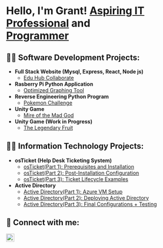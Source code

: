 <h1>Hello, I'm Grant! <a href="https://www.linkedin.com/in/grantgremillion333/">Aspiring IT Professional</a> and <br/><a href="https://github.com/grantgremillion">Programmer</a> </h1>

<h2>👨‍💻 Software Development Projects:</h2>

- <b>Full Stack Website (Mysql, Express, React, Node js)</b>
  - [Edu Hub Collaborate](https://github.com/GrantGremillion/Edu-Hub-Collaborate)
- <b>Rasberry Pi Python Application</b>
  - [Optimized Graphing Tool](https://github.com/GreatWolfLink/Group-CSC)
- <b>Reverse Engineering Python Program</b>
  - [Pokemon Challenge](https://github.com/Christina-Simino/Team-Error-404)
- <b>Unity Game</b>
  - [Mire of the Mad God](https://github.com/blazer3030/Epic-Trial)
- <b>Unity Game (Work in Progress)</b>
  - [The Legendary Fruit](https://github.com/GrantGremillion/TheLegendaryFruit)


<h2>👨‍💻 Information Technology Projects:</h2>

- <b>osTicket (Help Desk Ticketing System)</b>
  - [osTicket(Part 1): Prerequisites and Installation](https://github.com/GrantGremillion/P1-osticket-prereqs)
  - [osTicket(Part 2): Post-Installation Configuration](https://github.com/GrantGremillion/P2-post-install-config)
  - [osTicket(Part 3): Ticket Lifecycle Examples](https://github.com/GrantGremillion/P3-ticket-lifecycle)
- <b>Active Directory</b>
  - [Active Directory(Part 1): Azure VM Setup](https://github.com/GrantGremillion/P1-azure_vm_setup)
  - [Active Directory(Part 2): Deploying Active Directory](https://github.com/GrantGremillion/P2-active-directory-deployment)
  - [Active Directory(Part 3): Final Configurations + Testing](https://github.com/GrantGremillion/P3-final-configurations-testing)


<h2> 🤳 Connect with me:</h2>


[<img align="left" alt="GrantGremillion | LinkedIn" width="22px" src="https://cdn.jsdelivr.net/npm/simple-icons@v3/icons/linkedin.svg" />][linkedin]

[linkedin]: https://www.linkedin.com/in/grantgremillion333/

